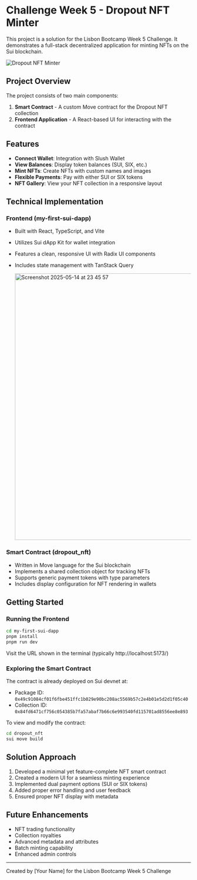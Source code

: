 # Challenge Week 5 - Dropout NFT Minter

This project is a solution for the Lisbon Bootcamp Week 5 Challenge. It demonstrates a full-stack decentralized application for minting NFTs on the Sui blockchain.

![Dropout NFT Minter](https://i.imgur.com/yvNbUed.png)

## Project Overview

The project consists of two main components:

1. **Smart Contract** - A custom Move contract for the Dropout NFT collection
2. **Frontend Application** - A React-based UI for interacting with the contract

## Features

- **Connect Wallet**: Integration with Slush Wallet
- **View Balances**: Display token balances (SUI, SIX, etc.)
- **Mint NFTs**: Create NFTs with custom names and images
- **Flexible Payments**: Pay with either SUI or SIX tokens
- **NFT Gallery**: View your NFT collection in a responsive layout

## Technical Implementation

### Frontend (my-first-sui-dapp)

- Built with React, TypeScript, and Vite
- Utilizes Sui dApp Kit for wallet integration
- Features a clean, responsive UI with Radix UI components
- Includes state management with TanStack Query

  <img width="726" alt="Screenshot 2025-05-14 at 23 45 57" src="https://github.com/user-attachments/assets/96183d66-1bf3-4eac-8311-89a507156e2f" />

### Smart Contract (dropout_nft)

- Written in Move language for the Sui blockchain
- Implements a shared collection object for tracking NFTs
- Supports generic payment tokens with type parameters
- Includes display configuration for NFT rendering in wallets

## Getting Started

### Running the Frontend

```bash
cd my-first-sui-dapp
pnpm install
pnpm run dev
```

Visit the URL shown in the terminal (typically http://localhost:5173/)

### Exploring the Smart Contract

The contract is already deployed on Sui devnet at:
- Package ID: `0x49c91084cf01f6fbe451ffc1b029e90bc208ac5569b57c2e4b01e5d2d1f05c40`
- Collection ID: `0x84fd6471cf756c054385b7fa57abaf7b66c6e993540fd115701ad8556ee8e893`

To view and modify the contract:
```bash
cd dropout_nft
sui move build
```

## Solution Approach

1. Developed a minimal yet feature-complete NFT smart contract
2. Created a modern UI for a seamless minting experience
3. Implemented dual payment options (SUI or SIX tokens)
4. Added proper error handling and user feedback
5. Ensured proper NFT display with metadata

## Future Enhancements

- NFT trading functionality
- Collection royalties
- Advanced metadata and attributes
- Batch minting capability
- Enhanced admin controls

---

Created by [Your Name] for the Lisbon Bootcamp Week 5 Challenge
